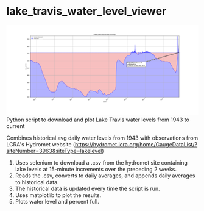 # lake_travis_water_level_viewer
![sample image](https://raw.githubusercontent.com/bthaman/usgs_lake_levels/master/sample_plots/water_level.png)
Python script to download and plot Lake Travis water levels from 1943 to current

Combines historical avg daily water levels from 1943 with observations from LCRA's Hydromet website (https://hydromet.lcra.org/home/GaugeDataList/?siteNumber=3963&siteType=lakelevel)

1. Uses selenium to download a .csv from the hydromet site containing lake levels at 15-minute increments over the preceding 2 weeks.
2. Reads the .csv, converts to daily averages, and appends daily averages to historical data.
3. The historical data is updated every time the script is run.
4. Uses matplotlib to plot the results.
5. Plots water level and percent full. 

